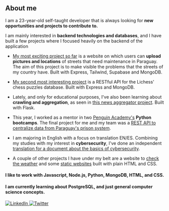 ## About me

<div>
  <p>I am a 23-year-old self-taught developer that is always looking for <b>new opportunities and projects to contribute to.</b></p>
  <p>I am mainly interested in <b>backend technologies and databases</b>, and I have built a few projects where I focused heavily on the backend of the application</p>

</div>
  
- [My most exciting project so far](https://github.com/paezdavid/calles-py) is a website on which users can **upload pictures and locations** of streets that need maintenance in Paraguay. The aim of this project is to make visible the problems that the streets of my country have. Built with Express, Tailwind, Supabase and MongoDB.

- [My second most interesting project](https://github.com/paezdavid/chessapi) is a RESTful API for the Lichess' chess puzzles database. Built with Express and MongoDB.
  
- Lately, and only for educational purposes, I've also been learning about **crawling and aggregation**, as seen in [this news aggregator project](https://github.com/paezdavid/agregador-noticias). Built with Flask.

- This year, I worked as a mentor in two [Penguin Academy's](https://github.com/penguin-academy) **Python bootcamps**. The final project for me and my team was a [REST API to centralize data from Paraguay's prison system](https://github.com/paezdavid/hackathon-abril-penguin).

- I am majoring in English with a focus on translation EN/ES. Combining my studies with my interest in **cybersecurity**, I've done an independent [translation for a document about the basics of cybersecurity](https://github.com/paezdavid/ciberseguridad-essentials).

- A couple of other projects I have under my belt are a website to [check the weather](https://github.com/paezdavid/weather-website) and some [static websites](https://github.com/paezdavid/bookmark-landing-page) built with plain HTML and CSS. 

#### I like to work with Javascript, Node.js, Python, MongoDB, HTML, and CSS. 
#### I am currently learning about PostgreSQL, and just general computer science concepts. 

<div id="badges">
  <a href="https://www.linkedin.com/in/david-p%C3%A1ez-ab3aab256/">
    <img src="https://img.shields.io/badge/LinkedIn-blue?style=for-the-badge&logo=linkedin&logoColor=white" alt="LinkedIn"/>
  </a>

  <a href="https://twitter.com/tolkraft_">
    <img src="https://img.shields.io/badge/Twitter-blue?style=for-the-badge&logo=twitter&logoColor=white" alt="Twitter"/>
  </a>
</div>
